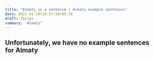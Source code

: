 ```yaml
---
title: "Almaty in a sentence | Almaty example sentences"
date: 2021-01-20T19:57:50+05:30
draft: falses
summary: "Almaty"
---
```

## Unfortunately, we have no example sentences for Almaty                 
